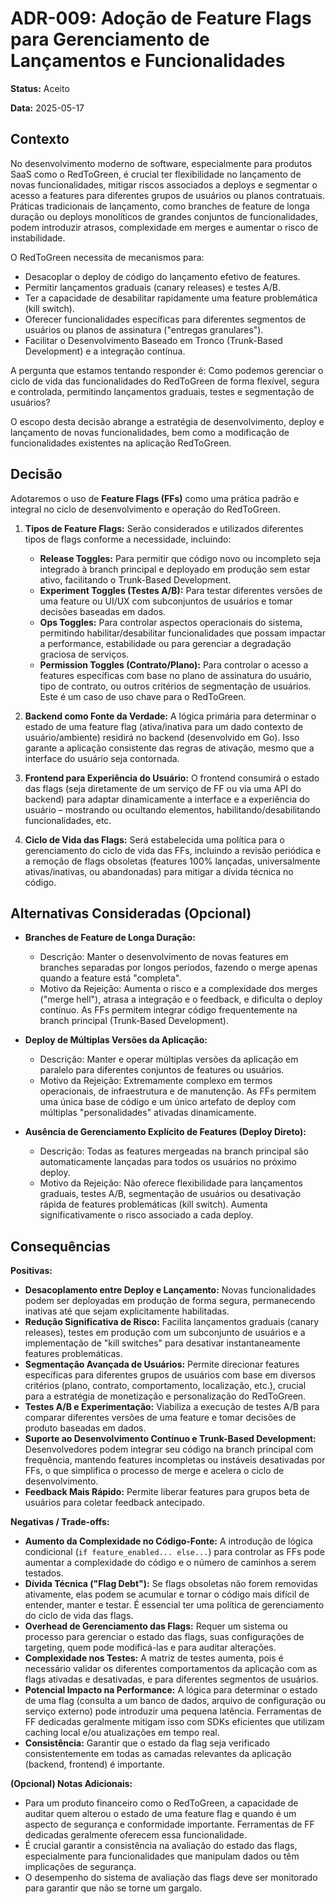 # ADR-009: Adoção de Feature Flags para Gerenciamento de Lançamentos e Funcionalidades

**Status:** Aceito

**Data:** 2025-05-17

## Contexto

No desenvolvimento moderno de software, especialmente para produtos SaaS como o RedToGreen, é crucial ter flexibilidade no lançamento de novas funcionalidades, mitigar riscos associados a deploys e segmentar o acesso a features para diferentes grupos de usuários ou planos contratuais. Práticas tradicionais de lançamento, como branches de feature de longa duração ou deploys monolíticos de grandes conjuntos de funcionalidades, podem introduzir atrasos, complexidade em merges e aumentar o risco de instabilidade.

O RedToGreen necessita de mecanismos para:
* Desacoplar o deploy de código do lançamento efetivo de features.
* Permitir lançamentos graduais (canary releases) e testes A/B.
* Ter a capacidade de desabilitar rapidamente uma feature problemática (kill switch).
* Oferecer funcionalidades específicas para diferentes segmentos de usuários ou planos de assinatura ("entregas granulares").
* Facilitar o Desenvolvimento Baseado em Tronco (Trunk-Based Development) e a integração contínua.

A pergunta que estamos tentando responder é: Como podemos gerenciar o ciclo de vida das funcionalidades do RedToGreen de forma flexível, segura e controlada, permitindo lançamentos graduais, testes e segmentação de usuários?

O escopo desta decisão abrange a estratégia de desenvolvimento, deploy e lançamento de novas funcionalidades, bem como a modificação de funcionalidades existentes na aplicação RedToGreen.

## Decisão

Adotaremos o uso de **Feature Flags (FFs)** como uma prática padrão e integral no ciclo de desenvolvimento e operação do RedToGreen.

1.  **Tipos de Feature Flags:** Serão considerados e utilizados diferentes tipos de flags conforme a necessidade, incluindo:
    * **Release Toggles:** Para permitir que código novo ou incompleto seja integrado à branch principal e deployado em produção sem estar ativo, facilitando o Trunk-Based Development.
    * **Experiment Toggles (Testes A/B):** Para testar diferentes versões de uma feature ou UI/UX com subconjuntos de usuários e tomar decisões baseadas em dados.
    * **Ops Toggles:** Para controlar aspectos operacionais do sistema, permitindo habilitar/desabilitar funcionalidades que possam impactar a performance, estabilidade ou para gerenciar a degradação graciosa de serviços.
    * **Permission Toggles (Contrato/Plano):** Para controlar o acesso a features específicas com base no plano de assinatura do usuário, tipo de contrato, ou outros critérios de segmentação de usuários. Este é um caso de uso chave para o RedToGreen.

2.  **Backend como Fonte da Verdade:** A lógica primária para determinar o estado de uma feature flag (ativa/inativa para um dado contexto de usuário/ambiente) residirá no backend (desenvolvido em Go). Isso garante a aplicação consistente das regras de ativação, mesmo que a interface do usuário seja contornada.

3.  **Frontend para Experiência do Usuário:** O frontend consumirá o estado das flags (seja diretamente de um serviço de FF ou via uma API do backend) para adaptar dinamicamente a interface e a experiência do usuário – mostrando ou ocultando elementos, habilitando/desabilitando funcionalidades, etc.

4.  **Ciclo de Vida das Flags:** Será estabelecida uma política para o gerenciamento do ciclo de vida das FFs, incluindo a revisão periódica e a remoção de flags obsoletas (features 100% lançadas, universalmente ativas/inativas, ou abandonadas) para mitigar a dívida técnica no código.

## Alternativas Consideradas (Opcional)

* **Branches de Feature de Longa Duração:**
    * Descrição: Manter o desenvolvimento de novas features em branches separadas por longos períodos, fazendo o merge apenas quando a feature está "completa".
    * Motivo da Rejeição: Aumenta o risco e a complexidade dos merges ("merge hell"), atrasa a integração e o feedback, e dificulta o deploy contínuo. As FFs permitem integrar código frequentemente na branch principal (Trunk-Based Development).

* **Deploy de Múltiplas Versões da Aplicação:**
    * Descrição: Manter e operar múltiplas versões da aplicação em paralelo para diferentes conjuntos de features ou usuários.
    * Motivo da Rejeição: Extremamente complexo em termos operacionais, de infraestrutura e de manutenção. As FFs permitem uma única base de código e um único artefato de deploy com múltiplas "personalidades" ativadas dinamicamente.

* **Ausência de Gerenciamento Explícito de Features (Deploy Direto):**
    * Descrição: Todas as features mergeadas na branch principal são automaticamente lançadas para todos os usuários no próximo deploy.
    * Motivo da Rejeição: Não oferece flexibilidade para lançamentos graduais, testes A/B, segmentação de usuários ou desativação rápida de features problemáticas (kill switch). Aumenta significativamente o risco associado a cada deploy.

## Consequências

**Positivas:**

* **Desacoplamento entre Deploy e Lançamento:** Novas funcionalidades podem ser deployadas em produção de forma segura, permanecendo inativas até que sejam explicitamente habilitadas.
* **Redução Significativa de Risco:** Facilita lançamentos graduais (canary releases), testes em produção com um subconjunto de usuários e a implementação de "kill switches" para desativar instantaneamente features problemáticas.
* **Segmentação Avançada de Usuários:** Permite direcionar features específicas para diferentes grupos de usuários com base em diversos critérios (plano, contrato, comportamento, localização, etc.), crucial para a estratégia de monetização e personalização do RedToGreen.
* **Testes A/B e Experimentação:** Viabiliza a execução de testes A/B para comparar diferentes versões de uma feature e tomar decisões de produto baseadas em dados.
* **Suporte ao Desenvolvimento Contínuo e Trunk-Based Development:** Desenvolvedores podem integrar seu código na branch principal com frequência, mantendo features incompletas ou instáveis desativadas por FFs, o que simplifica o processo de merge e acelera o ciclo de desenvolvimento.
* **Feedback Mais Rápido:** Permite liberar features para grupos beta de usuários para coletar feedback antecipado.

**Negativas / Trade-offs:**

* **Aumento da Complexidade no Código-Fonte:** A introdução de lógica condicional (`if feature_enabled... else...`) para controlar as FFs pode aumentar a complexidade do código e o número de caminhos a serem testados.
* **Dívida Técnica ("Flag Debt"):** Se flags obsoletas não forem removidas ativamente, elas podem se acumular e tornar o código mais difícil de entender, manter e testar. É essencial ter uma política de gerenciamento do ciclo de vida das flags.
* **Overhead de Gerenciamento das Flags:** Requer um sistema ou processo para gerenciar o estado das flags, suas configurações de targeting, quem pode modificá-las e para auditar alterações.
* **Complexidade nos Testes:** A matriz de testes aumenta, pois é necessário validar os diferentes comportamentos da aplicação com as flags ativadas e desativadas, e para diferentes segmentos de usuários.
* **Potencial Impacto na Performance:** A lógica para determinar o estado de uma flag (consulta a um banco de dados, arquivo de configuração ou serviço externo) pode introduzir uma pequena latência. Ferramentas de FF dedicadas geralmente mitigam isso com SDKs eficientes que utilizam caching local e/ou atualizações em tempo real.
* **Consistência:** Garantir que o estado da flag seja verificado consistentemente em todas as camadas relevantes da aplicação (backend, frontend) é importante.

**(Opcional) Notas Adicionais:**

* Para um produto financeiro como o RedToGreen, a capacidade de auditar quem alterou o estado de uma feature flag e quando é um aspecto de segurança e conformidade importante. Ferramentas de FF dedicadas geralmente oferecem essa funcionalidade.
* É crucial garantir a consistência na avaliação do estado das flags, especialmente para funcionalidades que manipulam dados ou têm implicações de segurança.
* O desempenho do sistema de avaliação das flags deve ser monitorado para garantir que não se torne um gargalo.
